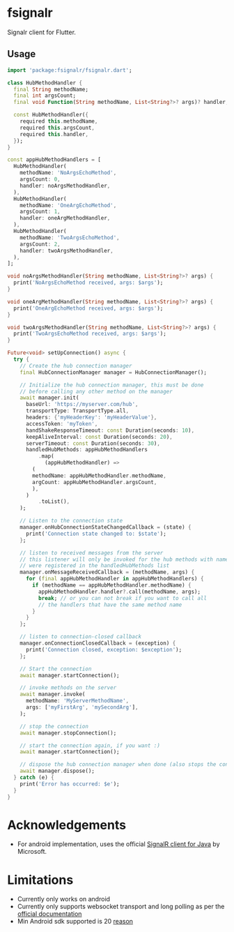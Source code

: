 # fsignalr

Signalr client for Flutter.

## Usage

```dart
import 'package:fsignalr/fsignalr.dart';

class HubMethodHandler {
  final String methodName;
  final int argsCount;
  final void Function(String methodName, List<String?>? args)? handler;

  const HubMethodHandler({
    required this.methodName,
    required this.argsCount,
    required this.handler,
  });
}

const appHubMethodHandlers = [
  HubMethodHandler(
    methodName: 'NoArgsEchoMethod',
    argsCount: 0,
    handler: noArgsMethodHandler,
  ),
  HubMethodHandler(
    methodName: 'OneArgEchoMethod',
    argsCount: 1,
    handler: oneArgMethodHandler,
  ),
  HubMethodHandler(
    methodName: 'TwoArgsEchoMethod',
    argsCount: 2,
    handler: twoArgsMethodHandler,
  ),
];

void noArgsMethodHandler(String methodName, List<String?>? args) {
  print('NoArgsEchoMethod received, args: $args');
}

void oneArgMethodHandler(String methodName, List<String?>? args) {
  print('OneArgEchoMethod received, args: $args');
}

void twoArgsMethodHandler(String methodName, List<String?>? args) {
  print('TwoArgsEchoMethod received, args: $args');
}

Future<void> setUpConnection() async {
  try {
    // Create the hub connection manager
    final HubConnectionManager manager = HubConnectionManager();

    // Initialize the hub connection manager, this must be done
    // before calling any other method on the manager
    await manager.init(
      baseUrl: 'https://myserver.com/hub',
      transportType: TransportType.all,
      headers: {'myHeaderKey': 'myHeaderValue'},
      accessToken: 'myToken',
      handShakeResponseTimeout: const Duration(seconds: 10),
      keepAliveInterval: const Duration(seconds: 20),
      serverTimeout: const Duration(seconds: 30),
      handledHubMethods: appHubMethodHandlers
          .map(
            (appHubMethodHandler) =>
        (
        methodName: appHubMethodHandler.methodName,
        argCount: appHubMethodHandler.argsCount,
        ),
      )
          .toList(),
    );

    // Listen to the connection state
    manager.onHubConnectionStateChangedCallback = (state) {
      print('Connection state changed to: $state');
    };

    // listen to received messages from the server
    // this listener will only be invoked for the hub methods with names that
    // were registered in the handledHubMethods list
    manager.onMessageReceivedCallback = (methodName, args) {
      for (final appHubMethodHandler in appHubMethodHandlers) {
        if (methodName == appHubMethodHandler.methodName) {
          appHubMethodHandler.handler?.call(methodName, args);
          break; // or you can not break if you want to call all
          // the handlers that have the same method name
        }
      }
    };

    // listen to connection-closed callback
    manager.onConnectionClosedCallback = (exception) {
      print('Connection closed, exception: $exception');
    };

    // Start the connection
    await manager.startConnection();

    // invoke methods on the server
    await manager.invoke(
      methodName: 'MyServerMethodName',
      args: ['myFirstArg', 'mySecondArg'],
    );

    // stop the connection
    await manager.stopConnection();

    // start the connection again, if you want :)
    await manager.startConnection();

    // dispose the hub connection manager when done (also stops the connection)
    await manager.dispose();
  } catch (e) {
    print('Error has occurred: $e');
  }
}
```

# Acknowledgements

- For android implementation, uses the
  official [SignalR client for Java](https://github.com/dotnet/aspnetcore/tree/main/src/SignalR/clients/java/signalr)
  by Microsoft.

# Limitations

- Currently only works on android
- Currently only supports websocket transport and long polling as per
  the [official documentation](https://learn.microsoft.com/en-us/aspnet/core/signalr/java-client?view=aspnetcore-8.0#known-limitations)
- Min Android sdk supported is
  20 [reason](https://learn.microsoft.com/en-us/aspnet/core/signalr/java-client?view=aspnetcore-8.0#android-development-notes)
